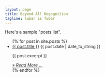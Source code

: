 ```yaml
---
layout: page
title: Beyond All Regognition
tagline: lubar is fubar
---
```

Here's a sample "posts list".

<ul class="posts">
  {% for post in site.posts %}
    <li class="post-preview">
      <div class="post-preview-title">
        <a href="{{ BASE_PATH }}{{ post.url }}">{{ post.title }}</a>
        <span class="post-preview-date">{{ post.date | date_to_string }}</span>
      </div>
      <p>{{ post.excerpt }}</p>
      <a href="{{ BASE_PATH}}{{ post.url }}" class="post-preview-read-more">
        <i>&raquo; Read More … </i>
      </a>
    </li>
  {% endfor %}
</ul>

